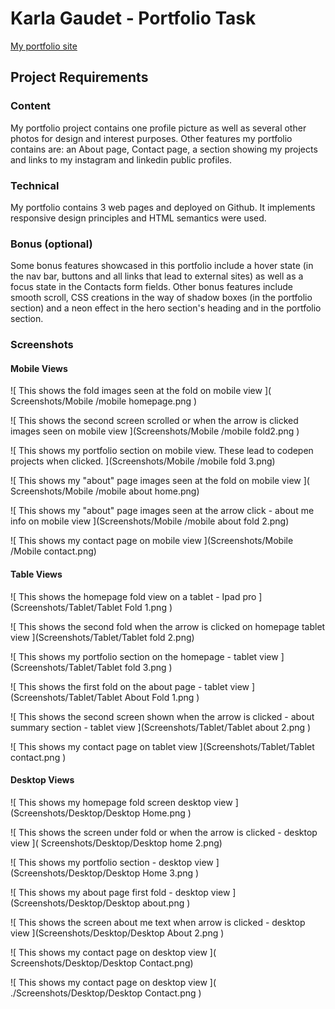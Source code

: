 # Karla Gaudet - Portfolio Task

[My portfolio site](https://ktechgau.github.io/)

## Project Requirements

### Content

My portfolio project contains one profile picture as well as several other photos for design and interest purposes. Other features my portfolio contains are: an About page, Contact page, a section showing my projects and links to my instagram and linkedin public profiles.

### Technical

My portfolio contains 3 web pages and deployed on Github. It implements responsive design principles and HTML semantics were used.

### Bonus (optional)

Some bonus features showcased in this portfolio include a hover state (in the nav bar, buttons and all links that lead to external sites) as well as a focus state in the Contacts form fields.
Other bonus features include smooth scroll, CSS creations in the way of shadow boxes (in the portfolio section) and a neon effect in the hero section's heading and in the portfolio section.

### Screenshots

#### Mobile Views

![ This shows the fold images seen at the fold on mobile view ]( Screenshots/Mobile /mobile homepage.png )

![ This shows the second screen scrolled or when the arrow is clicked images seen on mobile view ](Screenshots/Mobile /mobile fold2.png )

![ This shows my portfolio section on mobile view. These lead to codepen projects when clicked. ](Screenshots/Mobile /mobile fold 3.png)

![ This shows my "about" page images seen at the fold on mobile view ]( Screenshots/Mobile /mobile about home.png)

![ This shows my "about" page images seen at the arrow click - about me info on mobile view ](Screenshots/Mobile /mobile about fold 2.png)

![ This shows my contact page on mobile view ](Screenshots/Mobile /Mobile contact.png)

#### Table Views

![ This shows the homepage fold view on a tablet - Ipad pro ](Screenshots/Tablet/Tablet Fold 1.png )

![ This shows the second fold when the arrow is clicked on homepage tablet view ](Screenshots/Tablet/Tablet fold 2.png)

![ This shows my portfolio section on the homepage - tablet view ](Screenshots/Tablet/Tablet fold 3.png )

![ This shows the first fold on the about page - tablet view ](Screenshots/Tablet/Tablet About Fold 1.png )

![ This shows the second screen shown when the arrow is clicked - about summary section - tablet view ](Screenshots/Tablet/Tablet about 2.png )

![ This shows my contact page on tablet view ](Screenshots/Tablet/Tablet contact.png )

#### Desktop Views

![ This shows my homepage fold screen desktop view ](Screenshots/Desktop/Desktop Home.png )

![ This shows the screen under fold or when the arrow is clicked - desktop view ]( Screenshots/Desktop/Desktop home 2.png)

![ This shows my portfolio section - desktop view ](Screenshots/Desktop/Desktop Home 3.png )

![ This shows my about page first fold - desktop view ](Screenshots/Desktop/Desktop about.png )

![ This shows the screen about me text when arrow is clicked - desktop  view ](Screenshots/Desktop/Desktop About 2.png )

![ This shows my contact page on desktop view ]( Screenshots/Desktop/Desktop Contact.png)

![ This shows my contact page on desktop view  ]( ./Screenshots/Desktop/Desktop Contact.png )
